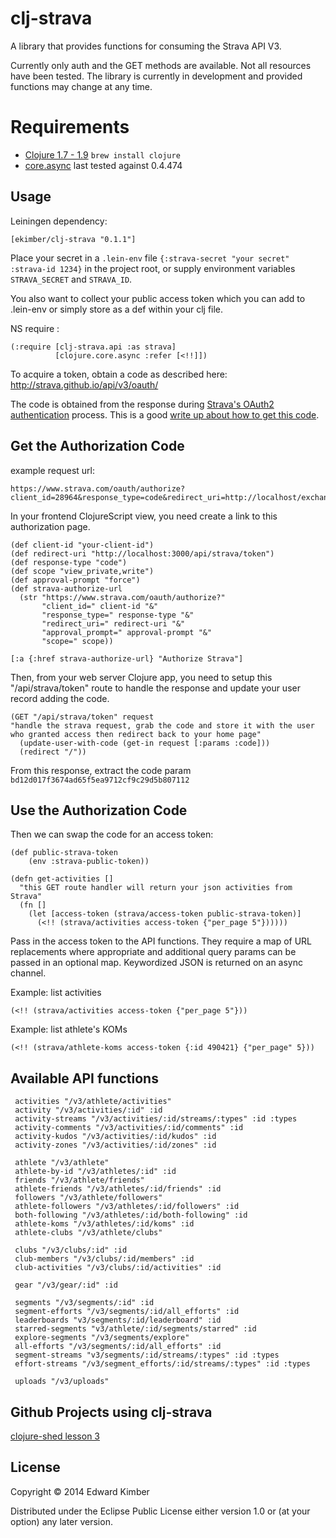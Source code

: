 # clj-strava

A library that provides functions for consuming the Strava API V3.

Currently only auth and the GET methods are available.  Not all resources have been tested.
The library is currently in development and provided functions may change at any time.


# Requirements

* [Clojure 1.7 - 1.9](https://clojure.org/community/downloads) `brew install clojure`
* [core.async](https://github.com/clojure/core.async) last tested against 0.4.474

## Usage

Leiningen dependency:

    [ekimber/clj-strava "0.1.1"]

Place your secret in a `.lein-env` file `{:strava-secret "your secret" :strava-id 1234}` in the project root,
or supply environment variables `STRAVA_SECRET` and `STRAVA_ID`.

You also want to collect your public access token which you can add to .lein-env or simply store as a def within your clj file.

NS require :

    (:require [clj-strava.api :as strava]
              [clojure.core.async :refer [<!!]])

To acquire a token, obtain a code as described here: http://strava.github.io/api/v3/oauth/

The code is obtained from the response during [Strava's OAuth2 authentication](https://developers.strava.com/docs/authentication/) process. This is a good [write up about how to get this code](https://yizeng.me/2017/01/11/get-a-strava-api-access-token-with-write-permission/).

## Get the Authorization Code

example request url:
```
https://www.strava.com/oauth/authorize?client_id=28964&response_type=code&redirect_uri=http://localhost/exchange_token&approval_prompt=force&scope=view_private,write
```

In your frontend ClojureScript view, you need create a link to this authorization page.

```
(def client-id "your-client-id")
(def redirect-uri "http://localhost:3000/api/strava/token")
(def response-type "code")
(def scope "view_private,write")
(def approval-prompt "force")
(def strava-authorize-url
  (str "https://www.strava.com/oauth/authorize?"
       "client_id=" client-id "&"
       "response_type=" response-type "&"
       "redirect_uri=" redirect-uri "&"
       "approval_prompt=" approval-prompt "&"
       "scope=" scope))

[:a {:href strava-authorize-url} "Authorize Strava"]
```

Then, from your web server Clojure app, you need to setup this "/api/strava/token" route to handle the response and update your user record adding the code.

```
(GET "/api/strava/token" request
"handle the strava request, grab the code and store it with the user who granted access then redirect back to your home page"
  (update-user-with-code (get-in request [:params :code]))
  (redirect "/"))
```

From this response, extract the code param `bd12d017f3674ad65f5ea9712cf9c29d5b807112`

## Use the Authorization Code

Then we can swap the code for an access token:

```
(def public-strava-token
    (env :strava-public-token))

(defn get-activities []
  "this GET route handler will return your json activities from Strava"
  (fn []
    (let [access-token (strava/access-token public-strava-token)]
      (<!! (strava/activities access-token {"per_page 5"})))))
```

Pass in the access token to the API functions.  They require a map of URL replacements where appropriate
and additional query params can be passed in an optional map.  Keywordized JSON is returned on an async channel.

Example: list activities

    (<!! (strava/activities access-token {"per_page 5"}))

Example: list athlete's KOMs

    (<!! (strava/athlete-koms access-token {:id 490421} {"per_page" 5}))

## Available API functions

     activities "/v3/athlete/activities"
     activity "/v3/activities/:id" :id
     activity-streams "/v3/activities/:id/streams/:types" :id :types
     activity-comments "/v3/activities/:id/comments" :id
     activity-kudos "/v3/activities/:id/kudos" :id
     activity-zones "/v3/activities/:id/zones" :id

     athlete "/v3/athlete"
     athlete-by-id "/v3/athletes/:id" :id
     friends "/v3/athlete/friends"
     athlete-friends "/v3/athletes/:id/friends" :id
     followers "/v3/athlete/followers"
     athlete-followers "/v3/athletes/:id/followers" :id
     both-following "/v3/athletes/:id/both-following" :id
     athlete-koms "/v3/athletes/:id/koms" :id
     athlete-clubs "/v3/athlete/clubs"

     clubs "/v3/clubs/:id" :id
     club-members "/v3/clubs/:id/members" :id
     club-activities "/v3/clubs/:id/activities" :id

     gear "/v3/gear/:id" :id

     segments "/v3/segments/:id" :id
     segment-efforts "/v3/segments/:id/all_efforts" :id
     leaderboards "v3/segments/:id/leaderboard" :id
     starred-segments "v3/athlete/:id/segments/starred" :id
     explore-segments "/v3/segments/explore"
     all-efforts "/v3/segments/:id/all_efforts" :id
     segment-streams "v3/segments/:id/streams/:types" :id :types
     effort-streams "/v3/segment_efforts/:id/streams/:types" :id :types

     uploads "/v3/uploads"

## Github Projects using clj-strava

[clojure-shed lesson 3](https://github.com/headwinds/clojure-shed)

## License

Copyright © 2014 Edward Kimber

Distributed under the Eclipse Public License either version 1.0 or (at
your option) any later version.
